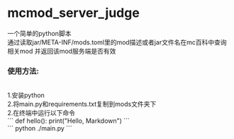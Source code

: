 # mcmod_server_judge
一个简单的python脚本</br>
通过读取jar/META-INF/mods.toml里的mod描述或者jar文件名在mc百科中查询相关mod 并返回该mod服务端是否有效</br>
<h3>使用方法:</h3></br>
1.安装python</br>
2.将main.py和requirements.txt复制到mods文件夹下</br>  
2.在终端中运行以下命令</br>  
```
def hello():
print("Hello, Markdown")
```
</br>  
```
python ./main.py
```
